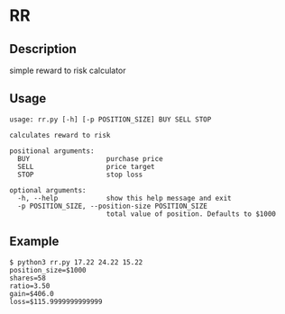 # RR

## Description

simple reward to risk calculator

## Usage

```
usage: rr.py [-h] [-p POSITION_SIZE] BUY SELL STOP

calculates reward to risk

positional arguments:
  BUY                   purchase price
  SELL                  price target
  STOP                  stop loss

optional arguments:
  -h, --help            show this help message and exit
  -p POSITION_SIZE, --position-size POSITION_SIZE
                        total value of position. Defaults to $1000
```

## Example

```
$ python3 rr.py 17.22 24.22 15.22
position_size=$1000
shares=58
ratio=3.50
gain=$406.0
loss=$115.9999999999999
```
